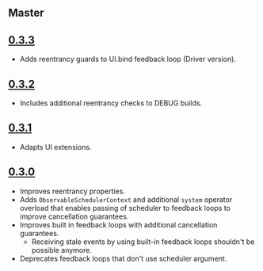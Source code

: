 ## Master

## [0.3.3](https://github.com/kzaher/RxFeedback/releases/tag/0.3.3)

* Adds reentrancy guards to UI.bind feedback loop (Driver version).

## [0.3.2](https://github.com/kzaher/RxFeedback/releases/tag/0.3.2)

* Includes additional reentrancy checks to DEBUG builds.

## [0.3.1](https://github.com/kzaher/RxFeedback/releases/tag/0.3.1)

* Adapts UI extensions.

## [0.3.0](https://github.com/kzaher/RxFeedback/releases/tag/0.3.0)

* Improves reentrancy properties.
* Adds `ObservableSchedulerContext` and additional `system` operator overload that enables passing of scheduler to feedback loops to improve cancellation guarantees.
* Improves built in feedback loops with additional cancellation guarantees.
    * Receiving stale events by using built-in feedback loops shouldn't be possible anymore.
* Deprecates feedback loops that don't use scheduler argument.
